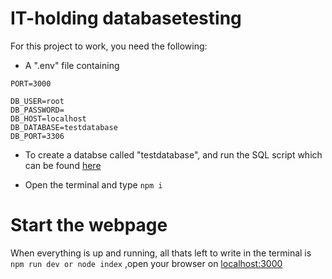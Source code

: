 # IT-holding databasetesting

For this project to work, you need the following:

- A ".env" file containing 
```
PORT=3000

DB_USER=root
DB_PASSWORD=
DB_HOST=localhost
DB_DATABASE=testdatabase
DB_PORT=3306
```
- To create a databse called "testdatabase", and run the SQL script which can be found [here](./sql/testdatabase.sql)

- Open the terminal and type ``` npm i ``` 

# Start the webpage

When everything is up and running, all thats left to write in the terminal is ``` npm run dev or node index ``` ,open your browser on [localhost:3000](http://localhost:3000)
